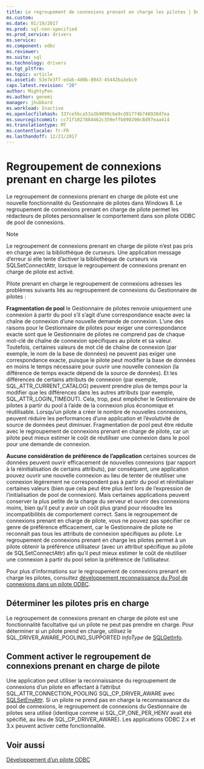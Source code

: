 ```yaml
---
title: Le regroupement de connexions prenant en charge les pilotes | Documents Microsoft
ms.custom: 
ms.date: 01/19/2017
ms.prod: sql-non-specified
ms.prod_service: drivers
ms.service: 
ms.component: odbc
ms.reviewer: 
ms.suite: sql
ms.technology: drivers
ms.tgt_pltfrm: 
ms.topic: article
ms.assetid: 53e7e3f7-edab-4d0b-8943-45442ba3ebc9
caps.latest.revision: "20"
author: MightyPen
ms.author: genemi
manager: jhubbard
ms.workload: Inactive
ms.openlocfilehash: 337ce5bca53a3b9099cbe9cd91774b748930d7ea
ms.sourcegitcommit: cc71f1027884462c359effb898390c8d97eaa414
ms.translationtype: MT
ms.contentlocale: fr-FR
ms.lasthandoff: 12/21/2017
---
```

# <a name="driver-aware-connection-pooling"></a>Regroupement de connexions prenant en charge les pilotes
Le regroupement de connexions prenant en charge de pilote est une nouvelle fonctionnalité du Gestionnaire de pilotes dans Windows 8. Le regroupement de connexions prenant en charge de pilote permet les rédacteurs de pilotes personnaliser le comportement dans son pilote ODBC de pool de connexions.  
  
> [!NOTE]  
>  Le regroupement de connexions prenant en charge de pilote n’est pas pris en charge avec la bibliothèque de curseurs. Une application message d’erreur si elle tente d’activer la bibliothèque de curseurs via SQLSetConnectAttr, lorsque le regroupement de connexions prenant en charge de pilote est activé.  
  
 Pilote prenant en charge le regroupement de connexions adresses les problèmes suivants liés au regroupement de connexions du Gestionnaire de pilotes :  
  
 **Fragmentation de pool** le Gestionnaire de pilotes renvoie uniquement une connexion à partir du pool s’il s’agit d’une correspondance exacte avec la chaîne de connexion d’une nouvelle demande de connexion.  L’une des raisons pour le Gestionnaire de pilotes pour exiger une correspondance exacte sont que le Gestionnaire de pilotes ne comprend pas de chaque mot-clé de chaîne de connexion spécifiques au pilote et sa valeur.  Toutefois, certaines valeurs de mot clé de chaîne de connexion (par exemple, le nom de la base de données) ne peuvent pas exiger une correspondance exacte, puisque le pilote peut modifier la base de données en moins le temps nécessaire pour ouvrir une nouvelle connexion (la différence de temps exacte dépend de la source de données). Et les différences de certains attributs de connexion (par exemple, SQL_ATTR_CURRENT_CATALOG) peuvent prendre plus de temps pour la modifier que les différences dans les autres attributs (par exemple, SQL_ATTR_LOGIN_TIMEOUT). Cela, trop, peut empêcher le Gestionnaire de pilotes à partir du pool à l’aide de la connexion plus économique et réutilisable. Lorsqu’un pilote a créer le nombre de nouvelles connexions, peuvent réduire les performances d’une application et l’évolutivité de source de données peut diminuer. Fragmentation de pool peut être réduite avec le regroupement de connexions prenant en charge de pilote, car un pilote peut mieux estimer le coût de réutiliser une connexion dans le pool pour une demande de connexion.  
  
 **Aucune considération de préférence de l’application** certaines sources de données peuvent ouvrir efficacement de nouvelles connexions (par rapport à la réinitialisation de certains attributs), par conséquent, une application pouvez ouvrir une nouvelle connexion au lieu de tenter de réutiliser une connexion légèrement ne correspondent pas à partir du pool et réinitialiser certaines valeurs (bien que cela peut être plus lent lors de l’expression de l’initialisation de pool de connexion). Mais certaines applications peuvent conserver la plus petite de la charge du serveur et ouvrir des connexions moins, bien qu’il peut y avoir un coût plus grand pour résoudre les incompatibilités de comportement correct. Sans le regroupement de connexions prenant en charge de pilote, vous ne pouvez pas spécifier ce genre de préférence efficacement, car le Gestionnaire de pilote ne reconnaît pas tous les attributs de connexion spécifiques au pilote. Le regroupement de connexions prenant en charge les pilotes permet à un pilote obtenir la préférence utilisateur (avec un attribut spécifique au pilote de SQLSetConnectAttr) afin qu’il peut mieux estimer le coût de réutiliser une connexion à partir du pool selon la préférence de l’utilisateur.  
  
 Pour plus d’informations sur le regroupement de connexions prenant en charge les pilotes, consultez [développement reconnaissance du Pool de connexions dans un pilote ODBC](../../../odbc/reference/develop-driver/developing-connection-pool-awareness-in-an-odbc-driver.md).  
  
## <a name="determining-driver-support"></a>Déterminer les pilotes pris en charge  
 Le regroupement de connexions prenant en charge de pilote est une fonctionnalité facultative qui un pilote ne peut pas prendre en charge. Pour déterminer si un pilote prend en charge, utilisez le SQL_DRIVER_AWARE_POOLING_SUPPORTED *InfoType* de [SQLGetInfo](../../../odbc/reference/syntax/sqlgetinfo-function.md).  
  
## <a name="how-to-enable-driver-aware-connection-pooling"></a>Comment activer le regroupement de connexions prenant en charge de pilote  
 Une application peut utiliser la reconnaissance du regroupement de connexions d’un pilote en affectant à l’attribut SQL_ATTR_CONNECTION_POOLING SQL_CP_DRIVER_AWARE avec [SQLSetEnvAttr](../../../odbc/reference/syntax/sqlsetenvattr-function.md). Si un pilote ne prend pas en charge la reconnaissance du pool de connexions, le regroupement de connexions du Gestionnaire de pilotes sera utilisé (identique comme si SQL_CP_ONE_PER_HENV avait été spécifié, au lieu de SQL_CP_DRIVER_AWARE). Les applications ODBC 2.x et 3.x peuvent activer cette fonctionnalité.  
  
## <a name="see-also"></a>Voir aussi  
 [Développement d’un pilote ODBC](../../../odbc/reference/develop-driver/developing-an-odbc-driver.md)
